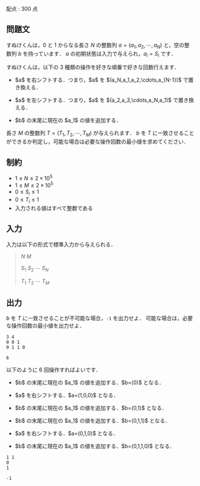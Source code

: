 配点 : $300$ 点

## 問題文

すぬけくんは，$0$ と $1$ からなる長さ $N$ の整数列 $a=(a_1,a_2,\cdots,a_N)$ と，空の整数列 $b$ を持っています．
$a$ の初期状態は入力で与えられ，$a_i=S_i$ です．

すぬけくんは，以下の $3$ 種類の操作を好きな順番で好きな回数行えます．

- <p>$a$ を右シフトする．つまり，$a$ を $(a_N,a_1,a_2,\cdots,a_{N-1})$ で置き換える．</p>
- <p>$a$ を左シフトする．つまり，$a$ を $(a_2,a_3,\cdots,a_N,a_1)$ で置き換える．</p>
- <p>$b$ の末尾に現在の $a_1$ の値を追加する．</p>

長さ $M$ の整数列 $T=(T_1,T_2,\cdots,T_M)$ が与えられます．
$b$ を $T$ に一致させることができるか判定し，可能な場合は必要な操作回数の最小値を求めてください．

## 制約

- $1 \leq N \leq 2 \times 10^5$
- $1 \leq M \leq 2 \times 10^5$
- $0 \leq S_i \leq 1$
- $0 \leq T_i \leq 1$
- 入力される値はすべて整数である

## 入力

入力は以下の形式で標準入力から与えられる．

> $N$ $M$
> 
> $S_1$ $S_2$ $\cdots$ $S_N$
> 
> $T_1$ $T_2$ $\cdots$ $T_M$

## 出力

$b$ を $T$ に一致させることが不可能な場合，`-1` を出力せよ．
可能な場合は，必要な操作回数の最小値を出力せよ．

```input1
3 4
0 0 1
0 1 1 0
```

```output1
6
```

以下のように $6$ 回操作すればよいです．

- <p>$b$ の末尾に現在の $a_1$ の値を追加する．$b=(0)$ となる．</p>
- <p>$a$ を右シフトする．$a=(1,0,0)$ となる．</p>
- <p>$b$ の末尾に現在の $a_1$ の値を追加する．$b=(0,1)$ となる．</p>
- <p>$b$ の末尾に現在の $a_1$ の値を追加する．$b=(0,1,1)$ となる．</p>
- <p>$a$ を右シフトする．$a=(0,1,0)$ となる．</p>
- <p>$b$ の末尾に現在の $a_1$ の値を追加する．$b=(0,1,1,0)$ となる．</p>

```input2
1 1
0
1
```

```output2
-1
```